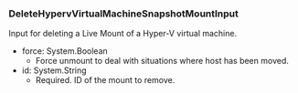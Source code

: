 ### DeleteHypervVirtualMachineSnapshotMountInput
Input for deleting a Live Mount of a Hyper-V virtual machine.

- force: System.Boolean
  - Force unmount to deal with situations where host has been moved.
- id: System.String
  - Required. ID of the mount to remove.
